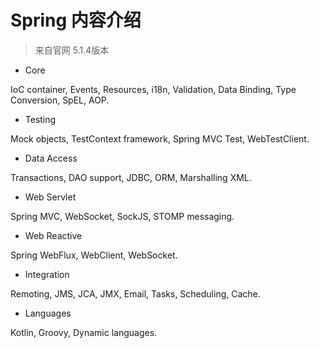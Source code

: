 # Spring 内容介绍

> 来自官网 5.1.4版本
- Core	

IoC container, Events, Resources, i18n, Validation, Data Binding, Type Conversion, SpEL, AOP.

- Testing	

Mock objects, TestContext framework, Spring MVC Test, WebTestClient.

- Data Access	

Transactions, DAO support, JDBC, ORM, Marshalling XML.

- Web Servlet	

Spring MVC, WebSocket, SockJS, STOMP messaging.

- Web Reactive	

Spring WebFlux, WebClient, WebSocket.

- Integration	

Remoting, JMS, JCA, JMX, Email, Tasks, Scheduling, Cache.

- Languages	

Kotlin, Groovy, Dynamic languages.

